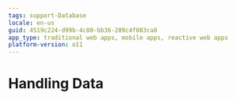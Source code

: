 ```yaml
---
tags: support-Database
locale: en-us
guid: 4519c224-d99b-4c80-bb36-209c4f083ca8
app_type: traditional web apps, mobile apps, reactive web apps
platform-version: o11
---
```


# Handling Data
